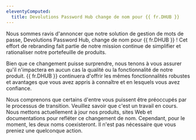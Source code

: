 ```yaml
---
eleventyComputed:
  title: Devolutions Password Hub change de nom pour {{ fr.DHUB }}
---
```

Nous sommes ravis d'annoncer que notre solution de gestion de mots de passe, Devolutions Password Hub, change de nom pour {{ fr.DHUB }} ! Cet effort de rebranding fait partie de notre mission continue de simplifier et rationaliser notre portefeuille de produits.

Bien que ce changement puisse surprendre, nous tenons à vous assurer qu'il n'impactera en aucun cas la qualité ou la fonctionnalité de notre produit. {{ fr.DHUB }} continuera d'offrir les mêmes fonctionnalités robustes et avantages que vous avez appris à connaître et en lesquels vous avez confiance.

Nous comprenons que certains d'entre vous puissent être préoccupés par le processus de transition. Veuillez savoir que c'est un travail en cours. Nous mettons actuellement à jour nos produits, sites Web et documentations pour refléter ce changement de nom. Cependant, pour le moment, les deux noms coexisteront. Il n'est pas nécessaire que vous preniez une quelconque action.
